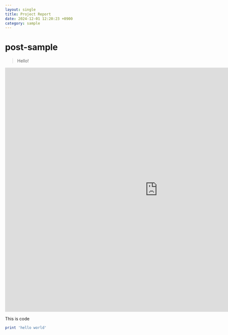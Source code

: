 ```yaml
---
layout: single
title: Project Report
date: 2024-12-01 12:20:23 +0900
category: sample
---
```

# post-sample
> Hello!
> 
<embed src="https://spotifyAPPFall2024.github.io/_posts/SP-27 Pinky Spotify app Final report1.pdf" width="1000" height="800" type='application/pdf'/>

This is code
```ruby
print 'hello world'
```
